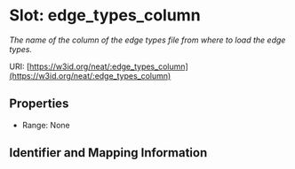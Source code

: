 # Slot: edge_types_column
_The name of the column of the edge types file from where to load the edge types._


URI: [https://w3id.org/neat/:edge_types_column](https://w3id.org/neat/:edge_types_column)



<!-- no inheritance hierarchy -->


## Properties

 * Range: None



## Identifier and Mapping Information





